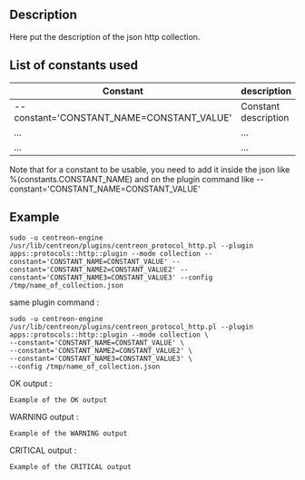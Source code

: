 ## Description ##
Here put the description of the json http collection.

## List of constants used ##
| Constant  | description |
| ------------- | ------------- |
|--constant='CONSTANT_NAME=CONSTANT_VALUE' | Constant description  |
|... | ...  |
|... | ...  |

Note that for a constant to be usable, you need to add it inside the json like %(constants.CONSTANT_NAME) and on the plugin command like --constant='CONSTANT_NAME=CONSTANT_VALUE'

## Example ##
````
sudo -u centreon-engine /usr/lib/centreon/plugins/centreon_protocol_http.pl --plugin apps::protocols::http::plugin --mode collection --constant='CONSTANT_NAME=CONSTANT_VALUE' --constant='CONSTANT_NAME2=CONSTANT_VALUE2' --constant='CONSTANT_NAME3=CONSTANT_VALUE3' --config /tmp/name_of_collection.json
````
same plugin command :
````
sudo -u centreon-engine /usr/lib/centreon/plugins/centreon_protocol_http.pl --plugin apps::protocols::http::plugin --mode collection \
--constant='CONSTANT_NAME=CONSTANT_VALUE' \
--constant='CONSTANT_NAME2=CONSTANT_VALUE2' \
--constant='CONSTANT_NAME3=CONSTANT_VALUE3' \
--config /tmp/name_of_collection.json
````
OK output : 

````
Example of the OK output
````
WARNING output :

````
Example of the WARNING output
````

CRITICAL output :

````
Example of the CRITICAL output
````
